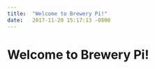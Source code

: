 ```yaml
---
title:  "Welcome to Brewery Pi!"
date:   2017-11-20 15:17:13 -0800
---
```


# Welcome to Brewery Pi!
